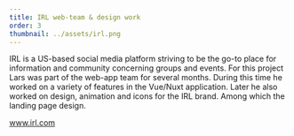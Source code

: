 ```yaml
---
title: IRL web-team & design work
order: 3
thumbnail: ../assets/irl.png
---
```


IRL is a US-based social media platform striving to be the go-to place for information and community concerning groups and events. For this project Lars was part of the web-app team for several months. During this time he worked on a variety of features in the Vue/Nuxt application. Later he also worked on design, animation and icons for the IRL brand. Among which the landing page design.

<a href="https://www.irl.com/" target="_blank">www.irl.com</a>